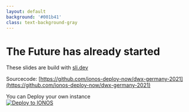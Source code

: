 ```yaml
---
layout: default
background: '#001b41'
class: text-background-gray
---
```


# The Future has already started

These slides are build with [sli.dev](https://sli.dev)

Sourcecode: [https://github.com/ionos-deploy-now/dwx-germany-2021](https://github.com/ionos-deploy-now/dwx-germany-2021)

<div class="flex items-center space-x-2 ">
  <div>You can Deploy your own instance</div>
  <div>
    <a class="pt-4 no-underline" href="https://ionos.space/setup?repo=https%3A%2F%2Fgithub.com%2Fionos-deploy-now%2Fdwx-germany-2021" target="_blank">
      <img alt="Deploy to IONOS" src="https://images.ionos.space/deploy-now-icons/deploy-to-ionos-btn.svg"/>
    </a>
  </div>
</div>

  <div class="flex justify-center pt-15">
    <QCode  value="https://ionos.space/setup?repo=https%3A%2F%2Fgithub.com%2Fionos-deploy-now%2Fdwx-germany-2021" size="200" renderAs="svg" margin="2"/>
  </div>

<IonosLogo left="false" />

<Footer class="text-background-gray"
  title="Copyright © 1&1 IONOS SE 2021"
  :social="[
    { type: 'gh', username: 'ionos-deploy-now' }
  ]"
/>
